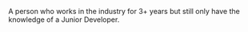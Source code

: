 A person who works in the industry for 3+ years but still only have the knowledge of a Junior Developer.